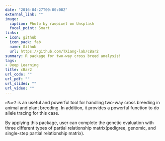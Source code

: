 ```yaml
---
date: "2016-04-27T00:00:00Z"
external_link: ""
image:
  caption: Photo by rawpixel on Unsplash
  focal_point: Smart
links:
- icon: github
  icon_pack: fab
  name: Github
  url: https://github.com/TXiang-lab/cBar2
summary: R package for two-way cross breed analysis!
tags:
- Deep Learning
title: cBar2
url_code: ""
url_pdf: ""
url_slides: ""
url_video: ""
---
```


`cBar2` is an useful and powerful tool for handling two-way cross breeding in animal and plant breeding. In addition, it provides a powerful function to do allele tracing for this case.

By applying this package, user can complete the genetic evaluation with three different types of partial relationship matrix(pedigree, genomic, and single-step partial relationship matrix).
